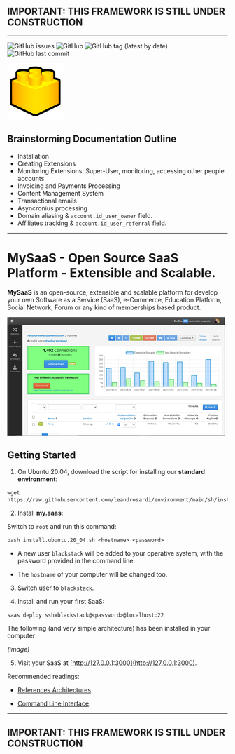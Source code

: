 
## IMPORTANT: THIS FRAMEWORK IS STILL UNDER CONSTRUCTION

---


![GitHub issues](https://img.shields.io/github/issues/leandrosardi/my.saas) ![GitHub](https://img.shields.io/github/license/leandrosardi/my.saas) ![GitHub tag (latest by date)](https://img.shields.io/github/v/tag/leandrosardi/my.saas) ![GitHub last commit](https://img.shields.io/github/last-commit/leandrosardi/my.saas)

![logo](./public/core/images/logo.png)


## Brainstorming Documentation Outline

- Installation
- Creating Extensions
- Monitoring Extensions: Super-User, monitoring, accessing other people accounts
- Invoicing and Payments Processing
- Content Management System
- Transactional emails
- Asyncronius processing
- Domain aliasing & `account.id_user_owner` field.
- Affiliates tracking & `account.id_user_referral` field.

---

# MySaaS - Open Source SaaS Platform - Extensible and Scalable.  

**MySaaS** is an open-source, extensible and scalable platform for develop your own Software as a Service (SaaS), e-Commerce, Education Platform, Social Network, Forum or any kind of memberships based product.

![Example of What Can You Create with My.SaaS](./docu/thumbnails/dashboard.png)

## Getting Started

1. On Ubuntu 20.04, download the script for installing our **standard environment**:

```
wget https://raw.githubusercontent.com/leandrosardi/environment/main/sh/install.ubuntu.20_04.sh
```

2. Install **my.saas**:

Switch to `root` and run this command:

```
bash install.ubuntu.20_04.sh <hostname> <password>
```

- A new user `blackstack` will be added to your operative system, with the password provided in the command line.

- The `hostname` of your computer will be changed too.

3. Switch user to `blackstack`.

4. Install and run your first SaaS:

```
saas deploy ssh=blackstack@<password>@localhost:22
```

The following (and very simple architecture) has been installed in your computer:

_(image)_

5. Visit your SaaS at [http://127.0.0.1:3000](http://127.0.0.1:3000).


Recommended readings:

- [References Architectures](/docu/00.reference-architectures.md).

- [Command Line Interface](/docu/00.command-line-interface.md).

---

## IMPORTANT: THIS FRAMEWORK IS STILL UNDER CONSTRUCTION

